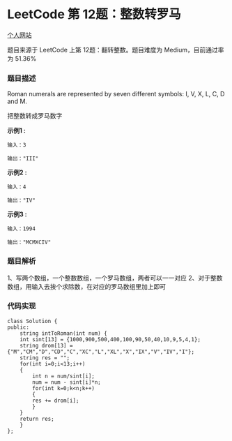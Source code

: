 # LeetCode 第 12题：整数转罗马

[个人网站](http://lgg2018.com)

题目来源于 LeetCode 上第 12题：翻转整数。题目难度为 Medium，目前通过率为 51.36% 

### 题目描述

Roman numerals are represented by seven different symbols: I, V, X, L, C, D and M.

把整数转成罗马数字

**示例1 :**

```
输入：3

输出："III"
```

**示例2 :**

```
输入：4

输出："IV"
```
**示例3 :**

```
输入：1994

输出："MCMXCIV"
```
### 题目解析

1、写两个数组，一个整数数组，一个罗马数组，两者可以一一对应
2、对于整数数组，用输入去挨个求除数，在对应的罗马数组里加上即可

### 代码实现
```
class Solution {
public:
    string intToRoman(int num) {
	int sint[13] = {1000,900,500,400,100,90,50,40,10,9,5,4,1};
	string drom[13] = {"M","CM","D","CD","C","XC","L","XL","X","IX","V","IV","I"};
	string res = "";
	for(int i=0;i<13;i++)
	{
	    int n = num/sint[i];
	    num = num - sint[i]*n;
	    for(int k=0;k<n;k++)
	    {
		res += drom[i];
	    }
	}
	return res;
    }
};

```